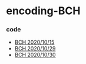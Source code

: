 # encoding-BCH

### code
* [BCH 2020/10/15](https://nbviewer.jupyter.org/github/jumbokh/encoding-BCH/blob/main/BCH1.ipynb)
* [BCH 2020/10/29](https://nbviewer.jupyter.org/github/auauru/encoding-BCH/blob/main/BCH_10_29.ipynb)
* [BCH 2020/10/30](https://nbviewer.jupyter.org/github/auauru/encoding-BCH/blob/main/BCH_10_30.ipynb)
